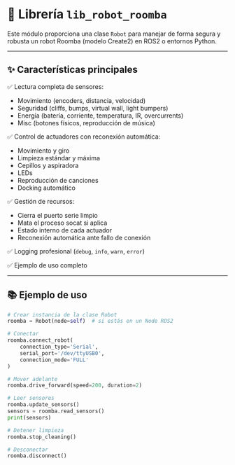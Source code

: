 # 🚀 Librería `lib_robot_roomba`

Este módulo proporciona una clase `Robot` para manejar de forma segura y robusta un robot Roomba (modelo Create2) en ROS2 o entornos Python.

---

## ✨ Características principales

✅ Lectura completa de sensores:

- Movimiento (encoders, distancia, velocidad)
- Seguridad (cliffs, bumps, virtual wall, light bumpers)
- Energía (batería, corriente, temperatura, IR, overcurrents)
- Misc (botones físicos, reproducción de música)

✅ Control de actuadores con reconexión automática:

- Movimiento y giro
- Limpieza estándar y máxima
- Cepillos y aspiradora
- LEDs
- Reproducción de canciones
- Docking automático

✅ Gestión de recursos:

- Cierra el puerto serie limpio
- Mata el proceso socat si aplica
- Estado interno de cada actuador
- Reconexión automática ante fallo de conexión

✅ Logging profesional (`debug`, `info`, `warn`, `error`)

✅ Ejemplo de uso completo

---

## 📚 Ejemplo de uso

```python
# Crear instancia de la clase Robot
roomba = Robot(node=self)  # si estás en un Node ROS2

# Conectar
roomba.connect_robot(
    connection_type='Serial',
    serial_port='/dev/ttyUSB0',
    connection_mode='FULL'
)

# Mover adelante
roomba.drive_forward(speed=200, duration=2)

# Leer sensores
roomba.update_sensors()
sensors = roomba.read_sensors()
print(sensors)

# Detener limpieza
roomba.stop_cleaning()

# Desconectar
roomba.disconnect()
